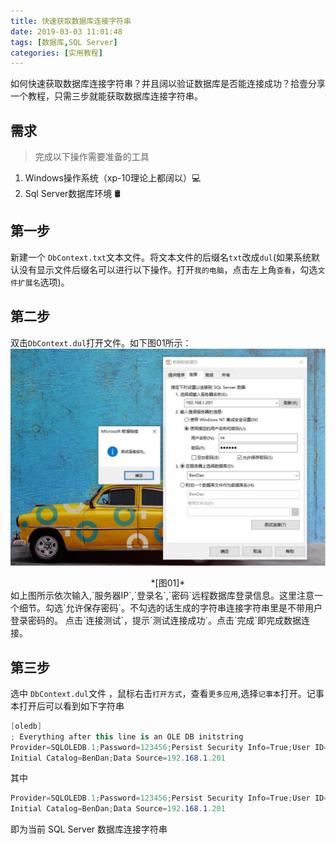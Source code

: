 ```yaml
---
title: 快速获取数据库连接字符串
date: 2019-03-03 11:01:48
tags: [数据库,SQL Server]
categories: [实用教程]
---
```


如何快速获取数据库连接字符串？并且阔以验证数据库是否能连接成功？拾壹分享一个教程，只需三步就能获取数据库连接字符串。


## 需求
>完成以下操作需要准备的工具
1. Windows操作系统（xp-10理论上都阔以）💻
2. Sql Server数据库环境 🛢

<!--More-->

## 第一步
新建一个 `DbContext.txt`文本文件。将文本文件的后缀名`txt`改成`dul`(如果系统默认没有显示文件后缀名可以进行以下操作。打开`我的电脑`，点击左上角`查看`，勾选`文件扩展名`选项)。

## 第二步
双击`DbContext.dul`打开文件。如下图01所示：
![shiyi](../../picture/2019/03-03-1.jpg)
<center>*[图01]*</center>
如上图所示依次输入,`服务器IP`,`登录名`,`密码`远程数据库登录信息。这里注意一个细节。勾选`允许保存密码`。不勾选的话生成的字符串连接字符串里是不带用户登录密码的。
点击`连接测试`，提示`测试连接成功`。点击`完成`即完成数据连接。

## 第三步

选中 `DbContext.dul`文件 ，鼠标右击`打开方式`，查看`更多应用`,选择`记事本`打开。记事本打开后可以看到如下字符串

``` csharp
[oledb]
; Everything after this line is an OLE DB initstring
Provider=SQLOLEDB.1;Password=123456;Persist Security Info=True;User ID=sa;
Initial Catalog=BenDan;Data Source=192.168.1.201
```

其中

``` csharp
Provider=SQLOLEDB.1;Password=123456;Persist Security Info=True;User ID=sa;
Initial Catalog=BenDan;Data Source=192.168.1.201
```
即为当前 SQL Server 数据库连接字符串